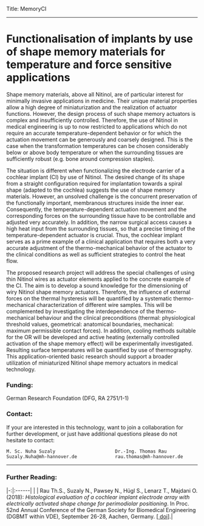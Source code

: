 Title: MemoryCI

- - - 

# Functionalisation of implants by use of shape memory materials for temperature and force sensitive applications

Shape memory materials, above all Nitinol, are of particular interest for minimally invasive applications in medicine. Their unique material properties allow a high degree of miniaturization and the realization of actuator functions. However, the design process of such shape memory actuators is complex and insufficiently controlled. Therefore, the use of Nitinol in medical engineering is up to now restricted to applications which do not require an accurate temperature-dependent behavior or for which the actuation movement can be generously and coarsely designed. This is the case when the transformation temperatures can be chosen considerably below or above body temperature or when the surrounding tissues are sufficiently robust (e.g. bone around compression staples).

The situation is different when functionalizing the electrode carrier of a cochlear implant (CI) by use of Nitinol. The desired change of its shape from a straight configuration required for implantation towards a spiral shape (adapted to the cochlea) suggests the use of shape memory materials. However, an unsolved challenge is the concurrent preservation of the functionally important, membranous structures inside the inner ear. Consequently, the temperature-dependent actuation movement and the corresponding forces on the surrounding tissue have to be controllable and adjusted very accurately. In addition, the narrow surgical access causes a high heat input from the surrounding tissues, so that a precise timing of the temperature-dependent actuator is crucial.  Thus, the cochlear implant serves as a prime example of a clinical application that requires both a very accurate adjustment of the thermo-mechanical behavior of the actuator to the clinical conditions as well as sufficient strategies to control the heat flow.

The proposed research project will address the special challenges of using thin Nitinol wires as actuator elements applied to the concrete example of the CI. The aim is to develop a sound knowledge for the dimensioning of wiry Nitinol shape memory actuators. Therefore, the influence of external forces on the thermal hysteresis will be quantified by a systematic thermo-mechanical characterization of different wire samples. This will be complemented by investigating the interdependence of the thermo-mechanical behaviour and the clinical preconditions (thermal: physiological threshold values, geometrical: anatomical boundaries, mechanical: maximum permissible contact forces). In addition, cooling methods suitable for the OR will be developed and active heating (externally controlled activation of the shape memory effect) will be experimentally investigated. Resulting surface temperatures will be quantified by use of thermography. This application-oriented basic research should support a broader utilization of miniaturized Nitinol shape memory actuators in medical technology.

### Funding:
German Research Foundation (DFG, RA 2751/1-1)

### Contact:
If your are interested in this technology, want to join a collaboration for further development, or just have additional questions please do not hesitate to contact:

    M. Sc. Nuha Suzaly                      Dr.-Ing. Thomas Rau 	
    Suzaly.Nuha@mh-hannover.de              rau.thomas@mh-hannover.de

- - -
 
### Further Reading:

|-:|:------| 
| [<span class="glyphicon glyphicon-file" aria-hidden="true"></span>](https://www.degruyter.com/downloadpdf/j/cdbme.2018.4.issue-1/cdbme-2018-0036/cdbme-2018-0036.pdf)| Rau Th.S., Suzaly N., Pawsey N., Hügl S., Lenarz T., Majdani O. (2018): _Histological evaluation of a cochlear implant electrode array with electrically activated shape change for perimodiolar positioning_. In Proc. 52nd Annual Conference of the German Society for Biomedical Engineering (DGBMT within VDE), September 26-28, Aachen, Germany. \[[<span class="glyphicon glyphicon-link" aria-hidden="true"></span> doi](https://www.degruyter.com/downloadpdf/j/cdbme.2018.4.issue-1/cdbme-2018-0036/cdbme-2018-0036.pdf)\].|
